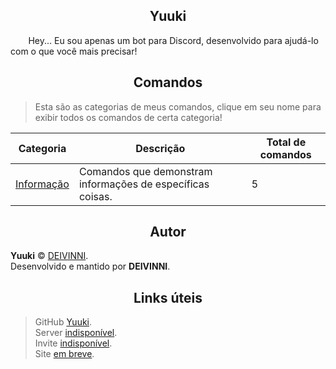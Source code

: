 <h2 align="center">Yuuki</h2>⠀
⠀
Hey... Eu sou apenas um bot para Discord, desenvolvido para ajudá-lo com o que você mais precisar!

<h2 align="center">Comandos</h2>

> Esta são as categorias de meus comandos, clique em seu nome para exibir todos os comandos de certa categoria!

 Categoria|Descrição|Total de comandos
-|-|-
[Informação](https://github.com/DEIVINNI/Yuuki/blob/master/src/lib/commands/commands.md#comandos-de-informações)|Comandos que demonstram informações de específicas coisas.|5

<h2 align="center">Autor</h2>

**Yuuki** © [DEIVINNI](https://github.com/DEIVINNI).  
Desenvolvido e mantido por **DEIVINNI**.

<h2 align="center">Links úteis</h2>

> GitHub [Yuuki](https://github.com/DEIVINNI/Yuuki).  
> Server [indisponível](https://www.discordapp.com/).  
> Invite [indisponível](https://www.discordapp.com/).  
> Site [em breve](https://www.google.com).  
